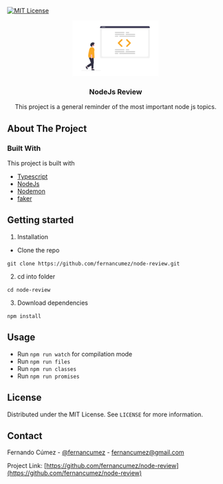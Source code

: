 <!-- PROJECT SHIELDS -->

[![MIT License][license-shield]][license-url]

<!-- PROJECT LOGO -->

<p align="center">
  <span>
    <img src="docs/logo.png" alt="Logo" width="200">
  </span>
  <h3 align="center">NodeJs Review</h3>
  <p align="center">
   This project is a general reminder of the most important node js topics.
  </p>
</p>

<!-- ABOUT THE PROJECT -->

## About The Project

### Built With

This project is built with

- [Typescript](https://www.typescriptlang.org/)
- [NodeJs](https://nodejs.org/)
- [Nodemon](https://nodemon.io)
- [faker](https://github.com/marak/Faker.js/)

<!-- GETTING STARTED -->

## Getting started

1. Installation

- Clone the repo

```
git clone https://github.com/fernancumez/node-review.git
```

2. cd into folder

```
cd node-review
```

3. Download dependencies

```
npm install
```

<!-- USAGE -->

## Usage

- Run `npm run watch` for compilation mode
- Run `npm run files`
- Run `npm run classes`
- Run `npm run promises`

<!--LICENSE-->

## License

Distributed under the MIT License. See `LICENSE` for more information.

<!-- CONTACT -->

## Contact

Fernando Cúmez - [@fernancumez](https://twitter.com/fernancumez) - fernancumez@gmail.com

Project Link: [https://github.com/fernancumez/node-review](https://github.com/fernancumez/node-review)

<!-- MARKDOWN LINKS & IMAGES -->
<!-- https://www.markdownguide.org/basic-syntax/#reference-style-links -->

[license-shield]: https://img.shields.io/github/license/othneildrew/Best-README-Template.svg?style=flat-square
[license-url]: https://github.com/fernancumez/content-post-api/blob/main/LICENSE
